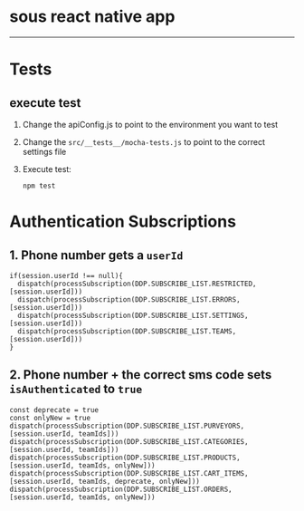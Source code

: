 # sous react native app
---

# Tests

## execute test

1. Change the apiConfig.js to point to the environment you want to test

2. Change the `src/__tests__/mocha-tests.js` to point to the correct settings file

3. Execute test:

      `npm test`


# Authentication Subscriptions

## 1. Phone number gets a `userId`

```
if(session.userId !== null){
  dispatch(processSubscription(DDP.SUBSCRIBE_LIST.RESTRICTED, [session.userId]))
  dispatch(processSubscription(DDP.SUBSCRIBE_LIST.ERRORS, [session.userId]))
  dispatch(processSubscription(DDP.SUBSCRIBE_LIST.SETTINGS, [session.userId]))
  dispatch(processSubscription(DDP.SUBSCRIBE_LIST.TEAMS, [session.userId]))
}
```

## 2. Phone number + the correct sms code sets `isAuthenticated` to `true`

```
const deprecate = true
const onlyNew = true
dispatch(processSubscription(DDP.SUBSCRIBE_LIST.PURVEYORS, [session.userId, teamIds]))
dispatch(processSubscription(DDP.SUBSCRIBE_LIST.CATEGORIES, [session.userId, teamIds]))
dispatch(processSubscription(DDP.SUBSCRIBE_LIST.PRODUCTS, [session.userId, teamIds, onlyNew]))
dispatch(processSubscription(DDP.SUBSCRIBE_LIST.CART_ITEMS, [session.userId, teamIds, deprecate, onlyNew]))
dispatch(processSubscription(DDP.SUBSCRIBE_LIST.ORDERS, [session.userId, teamIds, onlyNew]))
```
